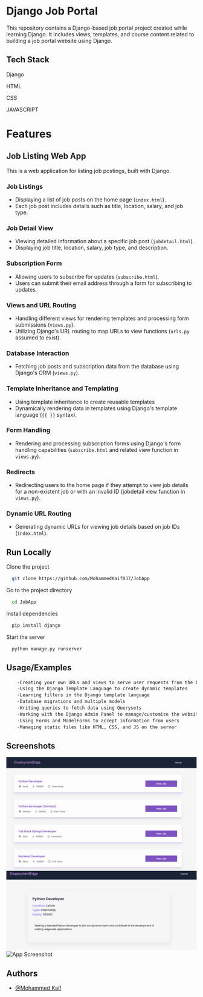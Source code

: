 
# Django Job Portal

This repository contains a Django-based job portal project created while learning Django. It includes views, templates, and course content related to building a job portal website using Django.

## Tech Stack

Django 

HTML

CSS

JAVASCRIPT


# Features
## Job Listing Web App
This is a web application for listing job postings, built with Django.  

### Job Listings

- Displaying a list of job posts on the home page (`index.html`).
- Each job post includes details such as title, location, salary, and job type.

### Job Detail View

- Viewing detailed information about a specific job post (`jobdetail.html`).
- Displaying job title, location, salary, job type, and description.

### Subscription Form

- Allowing users to subscribe for updates (`subscribe.html`).
- Users can submit their email address through a form for subscribing to updates.

### Views and URL Routing

- Handling different views for rendering templates and processing form submissions (`views.py`).
- Utilizing Django's URL routing to map URLs to view functions (`urls.py` assumed to exist).

### Database Interaction

- Fetching job posts and subscription data from the database using Django's ORM (`views.py`).

### Template Inheritance and Templating

- Using template inheritance to create reusable templates 
- Dynamically rendering data in templates using Django's template language (`{{ }}` syntax).

### Form Handling

- Rendering and processing subscription forms using Django's form handling capabilities (`subscribe.html` and related view function in `views.py`).

### Redirects

- Redirecting users to the home page if they attempt to view job details for a non-existent job or with an invalid ID (jobdetail view function in `views.py`).

### Dynamic URL Routing

- Generating dynamic URLs for viewing job details based on job IDs (`index.html`).
 
## Run Locally

Clone the project

```bash
  git clone https://github.com/MohammedKaif037/JobApp
```

Go to the project directory

```bash
  cd JobApp
```

Install dependencies

```bash
  pip install django
```

Start the server

```bash
  python manage.py runserver

```


## Usage/Examples

```bash
    -Creating your own URLs and views to serve user requests from the browser
    -Using the Django Template Language to create dynamic templates
    -Learning filters in the Django template language
    -Database migrations and multiple models
    -Writing queries to fetch data using Querysets
    -Working with the Django Admin Panel to manage/customize the website
    -Using Forms and ModelForms to accept information from users
    -Managing static files like HTML, CSS, and JS on the server
```


## Screenshots

![App Screenshot]( https://github.com/MohammedKaif037/JobApp/blob/main/screenshots/Screenshot%202024-05-08%20at%2003-01-34%20Employment%20Edge%20Home.png)
![App Screenshot](  https://github.com/MohammedKaif037/JobApp/blob/main/screenshots/Screenshot%202024-05-08%20at%2003-01-15%20Employment%20Edge%20Python%20Developer.png)
![App Screenshot]( [https://github.com/MohammedKaif037/JobApp/blob/main/screenshots/Screenshot%202024-05-08%20at%2003-01-34%20Employment%20Edge%20Home.png](https://github.com/MohammedKaif037/JobApp/blob/main/screenshots/Screenshot%202024-05-08%20at%2003-01-49%20Employment%20Edge%20Subscribe.png))




## Authors

- [@Mohammed Kaif](https://github.com/MohammedKaif037)

